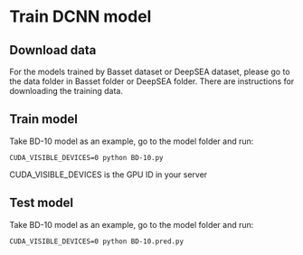 # Train DCNN model

## Download data

For the models trained by Basset dataset or DeepSEA dataset, please go to the data folder in Basset folder or DeepSEA folder. 
There are instructions for downloading the training data.

## Train model

Take BD-10 model as an example, go to the model folder and run:

```
CUDA_VISIBLE_DEVICES=0 python BD-10.py
```

CUDA_VISIBLE_DEVICES is the GPU ID in your server

## Test model

Take BD-10 model as an example, go to the model folder and run:

```
CUDA_VISIBLE_DEVICES=0 python BD-10.pred.py
```
